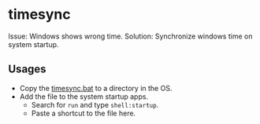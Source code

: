 # timesync

Issue: Windows shows wrong time.
Solution: Synchronize windows time on system startup.

## Usages

* Copy the [timesync.bat](timesync.bat) to a directory in the OS.
* Add the file to the system startup apps.
  * Search for `run` and type `shell:startup`.
  * Paste a shortcut to the file here.
